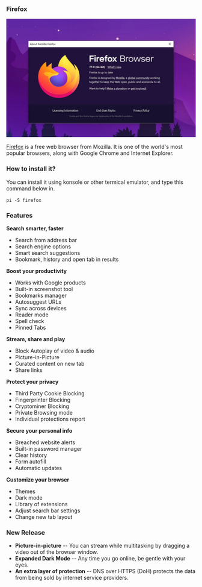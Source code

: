 ### Firefox
![Image](/public/Images/firefoxbrowser.jpg)


[Firefox](https://www.mozilla.org/en-US/firefox/new/) is a free web browser from Mozilla. It is one of the world's most popular browsers, along with Google Chrome and Internet Explorer.

### How to install it?
You can install it using konsole or other termical emulator, and type this command below in.

```
pi -S firefox
```

### Features
**Search smarter, faster**

-    Search from address bar
-    Search engine options
-    Smart search suggestions
-    Bookmark, history and open tab in results

**Boost your productivity**

-    Works with Google products
-    Built-in screenshot tool
-    Bookmarks manager
-    Autosuggest URLs
-    Sync across devices
-    Reader mode
-   Spell check
-   Pinned Tabs

**Stream, share and play**

-    Block Autoplay of video & audio
-    Picture-in-Picture
-    Curated content on new tab
-    Share links

**Protect your privacy**

-    Third Party Cookie Blocking
-    Fingerprinter Blocking
-    Cryptominer Blocking
-    Private Browsing mode
-    Individual protections report

**Secure your personal info**

-   Breached website alerts
-   Built-in password manager
-   Clear history
-   Form autofill
-   Automatic updates

**Customize your browser**

-   Themes
-   Dark mode
-   Library of extensions
-   Adjust search bar settings
-   Change new tab layout

### New Release
- **Picture-in-picture** -- You can stream while multitasking by dragging a video out of the browser window. 
- **Expanded Dark Mode** -- Any time you go online, be gentle with your eyes. 
- **An extra layer of protection** -- DNS over HTTPS (DoH) protects the data from being sold by internet service providers. 